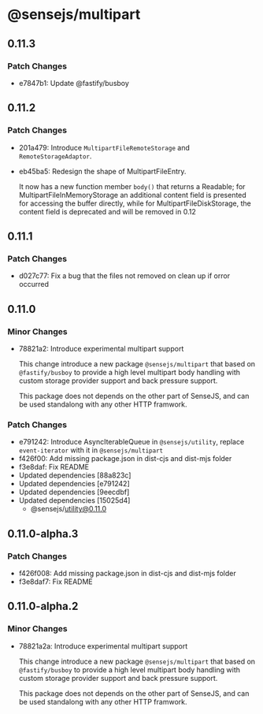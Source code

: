 # @sensejs/multipart

## 0.11.3

### Patch Changes

- e7847b1: Update @fastify/busboy

## 0.11.2

### Patch Changes

- 201a479: Introduce `MultipartFileRemoteStorage` and `RemoteStorageAdaptor`.
- eb45ba5: Redesign the shape of MultipartFileEntry.

  It now has a new function member `body()` that returns a Readable;
  for MultipartFileInMemoryStorage an additional content field is
  presented for accessing the buffer directly, while for
  MultipartFileDiskStorage, the content field is deprecated and
  will be removed in 0.12

## 0.11.1

### Patch Changes

- d027c77: Fix a bug that the files not removed on clean up if orror occurred

## 0.11.0

### Minor Changes

- 78821a2: Introduce experimental multipart support

  This change introduce a new package `@sensejs/multipart` that based on
  `@fastify/busboy` to provide a high level multipart body handling with
  custom storage provider support and back pressure support.

  This package does not depends on the other part of SenseJS, and can be
  used standalong with any other HTTP framwork.

### Patch Changes

- e791242: Introduce AsyncIterableQueue in `@sensejs/utility`, replace `event-iterator` with it in `@sensejs/multipart`
- f426f00: Add missing package.json in dist-cjs and dist-mjs folder
- f3e8daf: Fix README
- Updated dependencies [88a823c]
- Updated dependencies [e791242]
- Updated dependencies [9eecdbf]
- Updated dependencies [15025d4]
  - @sensejs/utility@0.11.0

## 0.11.0-alpha.3

### Patch Changes

- f426f008: Add missing package.json in dist-cjs and dist-mjs folder
- f3e8daf7: Fix README

## 0.11.0-alpha.2

### Minor Changes

- 78821a2a: Introduce experimental multipart support

  This change introduce a new package `@sensejs/multipart` that based on
  `@fastify/busboy` to provide a high level multipart body handling with
  custom storage provider support and back pressure support.

  This package does not depends on the other part of SenseJS, and can be
  used standalong with any other HTTP framwork.

